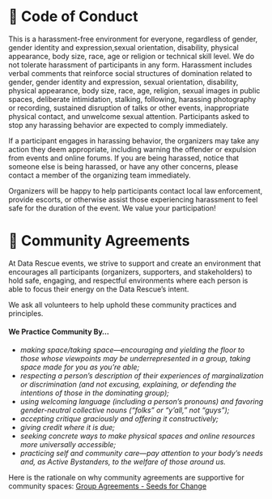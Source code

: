 # 🙏  Code of Conduct
This is a harassment-free environment for everyone, regardless of gender, gender identity and expression,sexual orientation, disability, physical appearance, body size, race, age or religion or technical skill level. We do not tolerate harassment of participants in any form. Harassment includes verbal comments that reinforce social structures of domination related to gender, gender identity and expression, sexual orientation, disability, physical appearance, body size, race, age, religion, sexual images in public spaces, deliberate intimidation, stalking, following, harassing photography or recording, sustained disruption of talks or other events, inappropriate physical contact, and unwelcome sexual attention. Participants asked to stop any harassing behavior are expected to comply immediately.

If a participant engages in harassing behavior, the organizers may take any action they deem appropriate, including warning the offender or expulsion from events and online forums. If you are being harassed, notice that someone else is being harassed, or have any other concerns, please contact a member of the organizing team immediately.

Organizers will be happy to help participants contact local law enforcement, provide escorts, or otherwise assist those experiencing harassment to feel safe for the duration of the event. We value your participation!

# 💬 Community Agreements

At Data Rescue events, we strive to support and create an environment that encourages all participants (organizers, supporters, and stakeholders) to hold safe, engaging, and respectful environments where each person is able to focus their energy on the Data Rescue’s intent.

We ask all volunteers to help uphold these community practices and principles.&#x20;

#### We Practice Community By…  <a href="#practice" id="practice"></a>

* _making space/taking space—encouraging and yielding the floor to those whose viewpoints may be underrepresented in a group, taking space made for you as you’re able;_
* _respecting a person’s description of their experiences of marginalization or discrimination (and not excusing, explaining, or defending the intentions of those in the dominating group);_
* _using welcoming language (including a person’s pronouns) and favoring gender-neutral collective nouns (“folks” or “y’all,” not “guys”);_
* _accepting critique graciously and offering it constructively;_
* _giving credit where it is due;_
* _seeking concrete ways to make physical spaces and online resources more universally accessible;_
* _practicing self and community care—pay attention to your body’s needs and, as Active Bystanders, to the welfare of those around us._

Here is the rationale on why community agreements are supportive for community spaces: [Group Agreements - Seeds for Change](https://www.seedsforchange.org.uk/groupagree)
